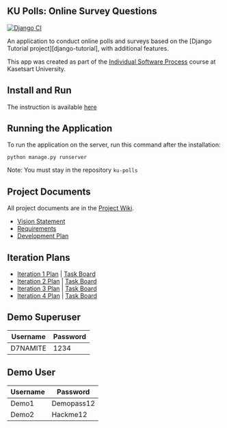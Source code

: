 ## KU Polls: Online Survey Questions 

[![Django CI](https://github.com/D7NAMITE/ku-polls/actions/workflows/django.yml/badge.svg?branch=main)](https://github.com/D7NAMITE/ku-polls/actions/workflows/django.yml)

An application to conduct online polls and surveys based
on the [Django Tutorial project][django-tutorial], with
additional features.

This app was created as part of the [Individual Software Process](
https://cpske.github.io/ISP) course at Kasetsart University.

## Install and Run

The instruction is available [here](./Installation.md)

## Running the Application

To run the application on the server,
run this command after the installation: 
```
python manage.py runserver
```
Note: You must stay in the repository `ku-polls`

## Project Documents

All project documents are in the [Project Wiki](https://github.com/users/D7NAMITE/projects/5/views/1).

- [Vision Statement](https://github.com/D7NAMITE/ku-polls/wiki/Vision-Statement)
- [Requirements](https://github.com/D7NAMITE/ku-polls/wiki/Requirement)
- [Development Plan](https://github.com/D7NAMITE/ku-polls/wiki/Development-Plan)

## Iteration Plans
- [Iteration 1 Plan](https://github.com/D7NAMITE/ku-polls/wiki/Iteration-1-Plan) | [Task Board](https://github.com/users/D7NAMITE/projects/5)
- [Iteration 2 Plan](https://github.com/D7NAMITE/ku-polls/wiki/Iteration-2-Plan) | [Task Board](https://github.com/users/D7NAMITE/projects/5/views/3)
- [Iteration 3 Plan](https://github.com/D7NAMITE/ku-polls/wiki/Iteration-3-Plan) | [Task Board](https://github.com/users/D7NAMITE/projects/5/views/5)
- [Iteration 4 Plan](https://github.com/D7NAMITE/ku-polls/wiki/Iteration-1-Plan) | [Task Board](https://github.com/users/D7NAMITE/projects/5/views/6)

## Demo Superuser
| Username | Password |
|----------|----------|
| D7NAMITE | 1234     |

## Demo User
| Username  | Password        |
|-----------|-----------------|
|   Demo1   | Demopass12 |
|   Demo2   | Hackme12 |

